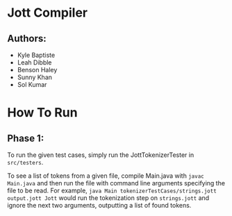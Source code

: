 # Jott Compiler

## Authors:
- Kyle Baptiste
- Leah Dibble
- Benson Haley
- Sunny Khan
- Sol Kumar

# How To Run
## Phase 1:
To run the given test cases, simply run the JottTokenizerTester in `src/testers`.

To see a list of tokens from a given file, compile Main.java with `javac Main.java` and then run the file with command line arguments specifying the file to be read.  For example, `java Main tokenizerTestCases/strings.jott output.jott Jott` would run the tokenization step on `strings.jott` and ignore the next two arguments, outputting a list of found tokens.
